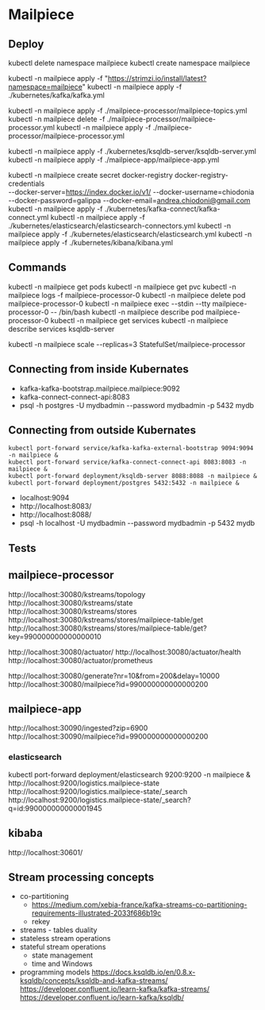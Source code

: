 # Mailpiece

## Deploy
kubectl delete namespace mailpiece
kubectl create namespace mailpiece

kubectl -n mailpiece apply -f "https://strimzi.io/install/latest?namespace=mailpiece" 
kubectl -n mailpiece apply -f ./kubernetes/kafka/kafka.yml 

kubectl -n mailpiece apply -f ./mailpiece-processor/mailpiece-topics.yml
kubectl -n mailpiece delete -f ./mailpiece-processor/mailpiece-processor.yml
kubectl -n mailpiece apply -f ./mailpiece-processor/mailpiece-processor.yml

kubectl -n mailpiece apply -f ./kubernetes/ksqldb-server/ksqldb-server.yml
kubectl -n mailpiece apply -f ./mailpiece-app/mailpiece-app.yml

kubectl -n mailpiece create secret docker-registry docker-registry-credentials \
--docker-server=https://index.docker.io/v1/ --docker-username=chiodonia \
--docker-password=galippa --docker-email=andrea.chiodoni@gmail.com 
kubectl -n mailpiece apply -f ./kubernetes/kafka-connect/kafka-connect.yml
kubectl -n mailpiece apply -f ./kubernetes/elasticsearch/elasticsearch-connectors.yml
kubectl -n mailpiece apply -f ./kubernetes/elasticsearch/elasticsearch.yml
kubectl -n mailpiece apply -f ./kubernetes/kibana/kibana.yml

## Commands
kubectl -n mailpiece get pods 
kubectl -n mailpiece get pvc 
kubectl -n mailpiece logs -f mailpiece-processor-0
kubectl -n mailpiece delete pod mailpiece-processor-0 
kubectl -n mailpiece exec --stdin --tty mailpiece-processor-0 -- /bin/bash 
kubectl -n mailpiece describe pod mailpiece-processor-0 
kubectl -n mailpiece get services 
kubectl -n mailpiece describe services ksqldb-server 

kubectl -n mailpiece scale --replicas=3 StatefulSet/mailpiece-processor

## Connecting from inside Kubernates
* kafka-kafka-bootstrap.mailpiece.mailpiece:9092
* kafka-connect-connect-api:8083
* psql -h postgres -U mydbadmin --password mydbadmin -p 5432 mydb

## Connecting from outside Kubernates
```
kubectl port-forward service/kafka-kafka-external-bootstrap 9094:9094 -n mailpiece &
kubectl port-forward service/kafka-connect-connect-api 8083:8083 -n mailpiece &
kubectl port-forward deployment/ksqldb-server 8088:8088 -n mailpiece &
kubectl port-forward deployment/postgres 5432:5432 -n mailpiece &
```

* localhost:9094
* http://localhost:8083/
* http://localhost:8088/
* psql -h localhost -U mydbadmin --password mydbadmin -p 5432 mydb

## Tests
## mailpiece-processor
http://localhost:30080/kstreams/topology
http://localhost:30080/kstreams/state
http://localhost:30080/kstreams/stores
http://localhost:30080/kstreams/stores/mailpiece-table/get
http://localhost:30080/kstreams/stores/mailpiece-table/get?key=990000000000000010

http://localhost:30080/actuator/
http://localhost:30080/actuator/health
http://localhost:30080/actuator/prometheus

http://localhost:30080/generate?nr=10&from=200&delay=10000
http://localhost:30080/mailpiece?id=990000000000000200

## mailpiece-app
http://localhost:30090/ingested?zip=6900
http://localhost:30090/mailpiece?id=990000000000000200

### elasticsearch
kubectl port-forward deployment/elasticsearch 9200:9200 -n mailpiece &
http://localhost:9200/logistics.mailpiece-state
http://localhost:9200/logistics.mailpiece-state/_search
http://localhost:9200/logistics.mailpiece-state/_search?q=id:990000000000001945

## kibaba
http://localhost:30601/

## Stream processing concepts
- co-partitioning
	- https://medium.com/xebia-france/kafka-streams-co-partitioning-requirements-illustrated-2033f686b19c
	- rekey
- streams - tables duality
- stateless stream operations
- stateful stream operations
	- state management
	- time and Windows
- programming models
	https://docs.ksqldb.io/en/0.8.x-ksqldb/concepts/ksqldb-and-kafka-streams/
	https://developer.confluent.io/learn-kafka/kafka-streams/
	https://developer.confluent.io/learn-kafka/ksqldb/



	


